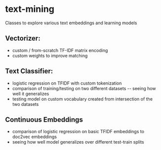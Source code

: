 # text-mining
Classes to explore various text embeddings and learning models

## Vectorizer:
- custom / from-scratch TF-IDF matrix encoding
- custom weights to improve matching

## Text Classifier:
- logistic regression on TFIDF with custom tokenization
- comparison of training/testing on two different datasets -- seeing how well it generalizes
- testing model on custom vocabulary created from intersection of the two datasets

## Continuous Embeddings
- comparison of logistic regression on basic TFIDF embeddings to doc2vec embeddings
- seeing how well model generalizes over different test-train splits
